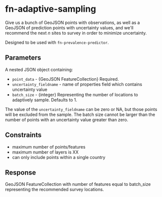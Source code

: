 # fn-adaptive-sampling

Give us a bunch of GeoJSON points with observations, as well as a GeoJSON of prediction points with uncertainty values, and we'll recommend the next _n_ sites to survey in order to minimize uncertainty.

Designed to be used with `fn-prevalence-predictor`.

## Parameters

A nested JSON object containing:
- `point_data` - {GeoJSON FeatureCollection} Required.
- `uncertainty_fieldname` - name of properties field which contains uncertainty value
- `batch_size` - {integer} Representing the number of locations to adaptively sample. Defaults to 1.

The value of the `uncertainty_fieldname` can be zero or NA, but those points will be excluded from the sample. The batch size cannot be larger than the number of points with an uncertainty value greater than zero.

## Constraints

- maximum number of points/features
- maximum number of layers is XX
- can only include points within a single country

## Response

GeoJSON FeatureCollection with number of features equal to batch_size representing the recommended survey locations.
